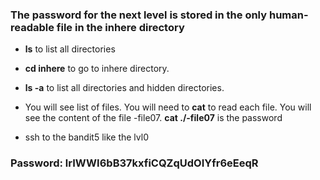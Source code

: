 ### The password for the next level is stored in the only human-readable file in the inhere directory

- **ls** to list all directories

- **cd inhere** to go to inhere directory.

- **ls -a** to list all directories and hidden directories.

- You will see list of files. You will need to **cat** to read each file. You will see the content of the file -file07. **cat ./-file07** is the password

- ssh to the bandit5 like the lvl0

### Password: lrIWWI6bB37kxfiCQZqUdOIYfr6eEeqR
